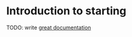 # Introduction to starting

TODO: write [great documentation](http://jacobian.org/writing/what-to-write/)
